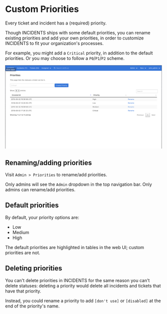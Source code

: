 # Custom Priorities

Every ticket and incident has a (required) priority.

Though INCIDENTS ships with some default priorities, you can rename existing priorities and add your own priorities, in order to customize INCIDENTS to fit your organization's processes.

For example, you might add a `Critical` priority, in addition to the default priorities. Or you may choose to follow a `P0`/`P1`/`P2` scheme.

![](img/08022019/custom_priorities.png)

## Renaming/adding priorities

Visit `Admin > Priorities` to rename/add priorities.

Only admins will see the `Admin` dropdown in the top navigation bar. Only admins can rename/add priorities.

## Default priorities

By default, your priority options are:

- Low
- Medium
- High

The default priorities are highlighted in tables in the web UI; custom priorities are not.

## Deleting priorities

You can't delete priorities in INCIDENTS for the same reason you can't delete statuses: deleting a priority would delete all incidents and tickets that have that priority.

Instead, you could rename a priority to add `[don't use]` or `[disabled]` at the end of the priority's name.

